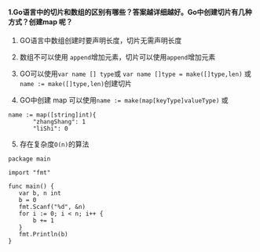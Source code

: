 #### 1.Go语言中的切片和数组的区别有哪些？答案越详细越好。Go中创建切片有几种方式？创建map 呢？

1. GO语言中数组创建时要声明长度，切片无需声明长度
2. 数组不可以使用 `append`增加元素，切片可以使用`append`增加元素

1. GO可以使用`var name [] type`或 `var name []type = make([]type,len)` 或`name := make([]type,len)`创建切片

1. GO中创建 map 可以使用`name := make(map[keyType]valueType)` 或 
 ```
name := map([string]int){
        "zhangShang": 1
        "liShi": 0
 ```

5. 存在复杂度`O(n)`的算法

 ```
 package main
 
 import "fmt"
 
 func main() {
 	var b, n int
 	b = 0
 	fmt.Scanf("%d", &n)
 	for i := 0; i < n; i++ {
 		b += 1
 	}
 	fmt.Println(b)
 }
 
 ```

   
